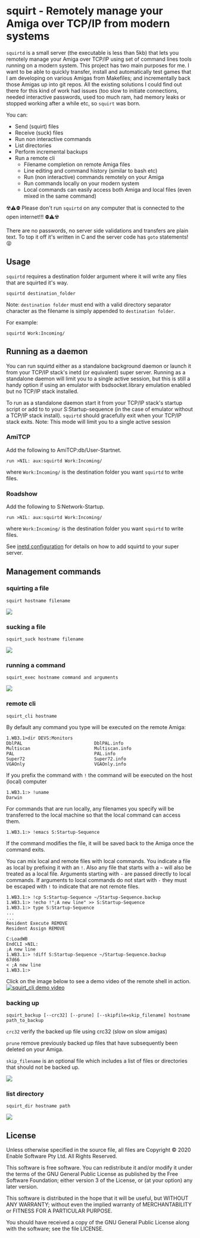 # squirt - Remotely manage your Amiga over TCP/IP from modern systems

`squirtd` is a small server (the executable is less than 5kb) that lets you remotely manage your Amiga over TCP/IP using set of command lines tools running on a modern system. This project has two main purposes for me. I want to be able to quickly transfer, install and automatically test games that I am developing on various Amigas from Makefiles; and incrementally back those Amigas up into git repos. All the existing solutions I could find out there for this kind of work had issues (too slow to initiate connections, needed interactive passwords, used too much ram, had memory leaks or stopped working after a while etc, so `squirt` was born.

You can:
 * Send (squirt) files
 * Receive (suck) files
 * Run non interactive commands
 * List directories
 * Perform incremental backups
 * Run a remote cli
     * Filename completion on remote Amiga files
     * Line editing and command history (similar to bash etc)
     * Run (non interactive) commands remotely on your Amiga
     * Run commands locally on your modern system
     * Local commands can easily access both Amiga and local files (even mixed in the same command)

:radioactive::warning::no_entry: Please don't run `squirtd` on any computer that is connected to the open internet!!! :no_entry::warning::radioactive:

There are no passwords, no server side validations and transfers are plain text. To top it off it's written in C and the server code has `goto` statements! :stuck_out_tongue_closed_eyes:

## Usage

`squirtd` requires a destination folder argument where it will write any files that are squirted it's way.

    squirtd destination_folder

Note: `destination folder` must end with a valid directory separator character as the filename is simply appended to `destination folder`.

For example:

    squirtd Work:Incoming/

## Running as a daemon

You can run squirtd either as a standalone background daemon or launch it from your TCP/IP stack's inetd (or equivalent) super server. Running as a standalone daemon will limit you to a single active session, but this is still a handy option if using an emulator with bsdsocket.library emulation enabled but no TCP/IP stack installed.

To run as a standalone daemon start it from your TCP/IP stack's startup script or add to to your S:Startup-sequence (in the case of emulator without a TCP/IP stack install). `squirtd` should gracefully exit when your TCP/IP stack exits. Note: This mode will limit you to a single active session

### AmiTCP
Add the following to AmiTCP:db/User-Startnet.

    run >NIL: aux:squirtd Work:Incoming/

where `Work:Incoming/` is the destination folder you want `squirtd` to write files.

### Roadshow
Add the following to S:Network-Startup.

    run >NIL: aux:squirtd Work:Incoming/

where `Work:Incoming/` is the destination folder you want `squirtd` to write files.

See [inetd configuration](doc/inetd.md) for details on how to add squirtd to your super server.

## Management commands

### squirting a file

    squirt hostname filename

![](images/squirt.png)

### sucking a file

    squirt_suck hostname filename

![](images/suck.png)

### running a command

    squirt_exec hostname command and arguments

![](images/exec.png)

### remote cli
    squirt_cli hostname

By default any command you type will be executed on the remote Amiga:

    1.WB3.1>dir DEVS:Monitors
    DblPAL                           DblPAL.info
    Multiscan                        Multiscan.info
    PAL                              PAL.info
    Super72                          Super72.info
    VGAOnly                          VGAOnly.info

If you prefix the command with `!` the command will be executed on the host (local) computer

    1.WB3.1:> !uname
    Darwin

For commands that are run locally, any filenames you specify will be transferred to the local machine so that the local command can access them.

    1.WB3.1:> !emacs S:Startup-Sequence

If the command modifies the file, it will be saved back to the Amiga once the command exits.

You can mix local and remote files with local commands. You indicate a file as local by prefixing it with an `!`. Also any file that starts with a `~` will also be treated as a local file. Arguments starting with `-` are passed directly to local commands. If arguments to local commands do not start with `-` they must be escaped with `!` to indicate that are not remote files.

    1.WB3.1:> !cp S:Startup-Sequence ~/Startup-Sequence.backup
    1.WB3.1:> !echo !";A new line" >> S:Startup-Sequence
    1.WB3.1:> type S:Startup-Sequence
    ...
    ...
    Resident Execute REMOVE
    Resident Assign REMOVE

    C:LoadWB
    EndCLI >NIL:
    ;A new line
    1.WB3.1:> !diff S:Startup-Sequence ~/Startup-Sequence.backup
    67d66
    < ;A new line
    1.WB3.1:>

Click on the image below to see a demo video of the remote shell in action.
[![squirt_cli demo video](https://img.youtube.com/vi/n2cS01OXowc/0.jpg)](https://www.youtube.com/watch?v=n2cS01OXowc)

### backing up

    squirt_backup [--crc32] [--prune] [--skipfile=skip_filename] hostname path_to_backup

`crc32` verify the backed up file using crc32 (slow on slow amigas)

`prune` remove previously backed up files that have subsequently been deleted on your Amiga.

`skip_filename` is an optional file which includes a list of files or directories that should not be backed up.


![](images/backup.png)

### list directory

    squirt_dir hostname path

![](images/dir.png)


## License

Unless otherwise specified in the source file, all files are Copyright &copy; 2020 Enable Software Pty Ltd. All Rights Reserved.

This software is free software. You can redistribute it and/or modify it under the terms of the GNU General Public License as published by the Free Software Foundation; either version 3 of the License, or (at your option) any later version.

This software is distributed in the hope that it will be useful, but WITHOUT ANY WARRANTY; without even the implied warranty of MERCHANTABILITY or FITNESS FOR A PARTICULAR PURPOSE.

You should have received a copy of the GNU General Public License along with the software; see the file LICENSE.
